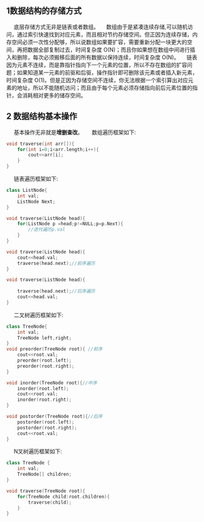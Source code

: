 <!--
 * @Descripttion: 
 * @version: 
 * @Author: Li Jiaxin
 * @Date: 2021-07-29 09:23:36
 * @LastEditors: Li Jiaxin
 * @LastEditTime: 2021-07-29 09:58:10
-->

## 1数据结构的存储方式
&nbsp;&nbsp;&nbsp;&nbsp;&nbsp;底层存储方式无非是链表或者数组。
&nbsp;&nbsp;&nbsp;&nbsp;数组由于是紧凑连续存储,可以随机访问，通过索引快速找到对应元素，而且相对节约存储空间。但正因为连续存储，内存空间必须一次性分配够，所以说数组如果要扩容，需要重新分配一块更大的空间，再把数据全部复制过去，时间复杂度 O(N)；而且你如果想在数组中间进行插入和删除，每次必须搬移后面的所有数据以保持连续，时间复杂度 O(N)。
&nbsp;&nbsp;&nbsp;&nbsp;链表因为元素不连续，而是靠指针指向下一个元素的位置，所以不存在数组的扩容问题；如果知道某一元素的前驱和后驱，操作指针即可删除该元素或者插入新元素，时间复杂度 O(1)。但是正因为存储空间不连续，你无法根据一个索引算出对应元素的地址，所以不能随机访问；而且由于每个元素必须存储指向前后元素位置的指针，会消耗相对更多的储存空间。

## 2 数据结构基本操作
&nbsp;&nbsp;&nbsp;&nbsp;&nbsp;基本操作无非就是**增删查改**。
&nbsp;&nbsp;&nbsp;&nbsp;&nbsp;数组遍历框架如下:
```C++
void traverse(int arr[]){
    for(int i=0;i<arr.length;i++){
        cout<<arr[i];
    }
}
```

&nbsp;&nbsp;&nbsp;&nbsp;&nbsp;链表遍历框架如下:
```C++
class ListNode{
    int val;
    ListNode Next;
}

void traverse(ListNode head){
    for(ListNode p =head;p!=NULL;p=p.Next){
        //迭代遍历p.val
    }
}

void traverse(ListNode head){
    cout<<head.val;
    traverse(head.next);//前序遍历
}

void traverse(ListNode head){
   
    traverse(head.next);//后序遍历
    cout<<head.val;
}
```


&nbsp;&nbsp;&nbsp;&nbsp;&nbsp;二叉树遍历框架如下:
```C++
class TreeNode{
    int val;
    TreeNode left,right;
}
void preorder(TreeNode root){ //前序
    cout<<root.val;
    preorder(root.left);
    preorder(root.right);
}

void inorder(TreeNode root){//中序
    inorder(root.left);
    cout<<root.val;
    inorder(root.right);
}

void postorder(TreeNode root){//后序
    postorder(root.left);
    postorder(root.right);
    cout<<root.val;
}
```

&nbsp;&nbsp;&nbsp;&nbsp;&nbsp;N叉树遍历框架如下:
```C++
class TreeNode {
    int val;
    TreeNode[] children;
}

void traverse(TreeNode root){
    for(TreeNode child:root.children){
        traverse(child);
    }
}